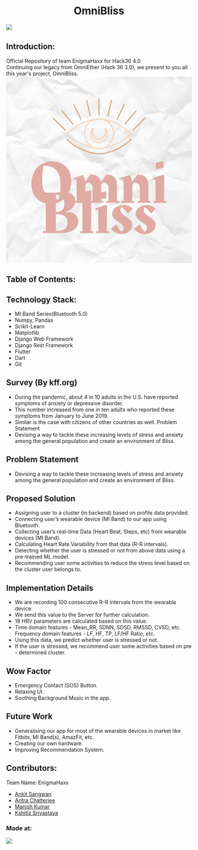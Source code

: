 <h1 align="center">OmniBliss</h1>
<p align="center"></p>

<a href="https://hack36.com"> <img src="http://bit.ly/BuiltAtHack36" height=20px> </a>

## Introduction:
Official Repository of team EnigmaHaxx for Hack36 4.0
<br/>
Continuing our legacy from OmniEther (Hack 36 3.0), we present to you all this year's project, OmniBliss.
![Image of Homepage](./Images/OmniBlissLogo.jpeg?raw=true)

## Table of Contents:

## Technology Stack:
* MI Band Series(Bluetooth 5.0)
* Numpy, Pandas
* Scikit-Learn
* Matplotlib
* Django Web Framework
* Django Rest Framework
* Flutter
* Dart
* Git

## Survey (By kff.org)
* During the pandemic, about 4 in 10 adults in the U.S. have reported
symptoms of anxiety or depressive disorder.
* This number increased from one in ten adults who reported these
symptoms from January to June 2019.
* Similar is the case with citizens of other countries as well.
Problem Statement
* Devising a way to tackle these increasing levels of stress and anxiety
among the general population and create an environment of Bliss.


## Problem Statement
* Devising a way to tackle these increasing levels of stress and anxiety
among the general population and create an environment of Bliss.


## Proposed Solution
* Assigning user to a cluster (in backend) based on profile
data provided.
* Connecting user’s wearable device (MI Band) to our app
using Bluetooth.
* Collecting user’s real-time Data (Heart Beat, Steps, etc)
from wearable devices (MI Band).
* Calculating Heart Rate Variability from that data
(R-R intervals).
* Detecting whether the user is stressed or not from above data using
a pre-trained ML model.
* Recommending user some activities to reduce the stress level based
on the cluster user belongs to.

## Implementation Details
* We are recording 100 consecutive R-R intervals from the wearable
device.
* We send this value to the Server for further calculation.
* 18 HRV parameters are calculated based on this value.
* Time domain features - Mean_RR, SDNN, SDSD, RMSSD, CVSD, etc.
Frequency domain features - LF, HF, TP, LF/HF Ratio, etc.
* Using this data, we predict whether user is stressed or not.
* If the user is stressed, we recommend user some activities based on
pre - determined cluster.

## Wow Factor
* Emergency Contact (SOS) Button.
* Relaxing UI.
* Soothing Background Music in the app.

## Future Work
* Generalising our app for most of the wearable devices
in market like Fitbits, MI Band(s), AmazFit, etc.
* Creating our own hardware.
* Improving Recommendation System.



## Contributors:
Team Name: EnigmaHaxx
* <a href="https://github.com/ankitsangwan1999">Ankit Sangwan</a>
* <a href="https://github.com/arc29">Aritra Chatterjee</a>
* <a href="https://github.com/thisismanishkumar">Manish Kumar</a>
* <a href="https://github.com/pirateksh">Kshitiz Srivastava</a>

### Made at:
<a href="https://hack36.com"> <img src="http://bit.ly/BuiltAtHack36" height=20px> </a>
